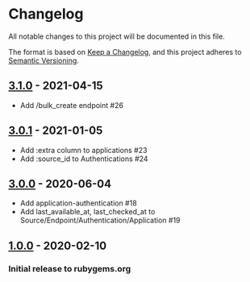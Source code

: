 # Changelog
All notable changes to this project will be documented in this file.

The format is based on [Keep a Changelog](https://keepachangelog.com/en/1.0.0/),
and this project adheres to [Semantic Versioning](https://semver.org/spec/v2.0.0.html).

## [3.1.0] - 2021-04-15

- Add /bulk_create endpoint #26 

## [3.0.1] - 2021-01-05

- Add :extra column to applications #23
- Add :source_id to Authentications #24

## [3.0.0] - 2020-06-04

- Add application-authentication #18
- Add last_available_at, last_checked_at to Source/Endpoint/Authentication/Application #19

## [1.0.0] - 2020-02-10
### Initial release to rubygems.org

[Unreleased]: https://github.com/RedHatInsights/sources-api-client-ruby/compare/v3.1.0...HEAD
[3.1.0]: https://github.com/RedHatInsights/sources-api-client-ruby/compare/v3.0.1...3.1.0
[3.0.1]: https://github.com/RedHatInsights/sources-api-client-ruby/compare/v3.0.0...3.0.1
[3.0.0]: https://github.com/RedHatInsights/sources-api-client-ruby/compare/v1.0.0...3.0.0
[1.0.0]: https://github.com/RedHatInsights/sources-api-client-ruby/releases/v1.0.0

